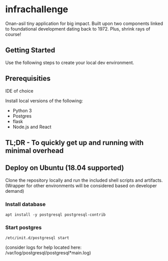 # infrachallenge

Onan-asil tiny application for big impact.  Built upon two components linked to foundational development dating back to 1972.  Plus, shrink rays of course!

## Getting Started

Use the following steps to create your local dev environment. 

## Prerequisities

IDE of choice

Install local versions of the following:

- Python 3
- Postgres
- flask
- Node.js and React


## TL;DR - To quickly get up and running with minimal overhead
## Deploy on Ubuntu (18.04 supported)
Clone the repository locally and run the included shell scripts and artifacts.  (Wrapper for other environments will be considered based on developer demand)

### Install database
```
apt install -y postgresql postgresql-contrib
```
### Start postgres
```
/etc/init.d/postgresql start
```
(consider logs for help located here: /var/log/postgresql/postgresql*main.log)

